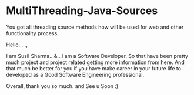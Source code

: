 # MultiThreading-Java-Sources
You got all threading source methods how will be used for web and other functionality process.


Hello.....,

I am Susil Sharma...&...I am a Software Developer. So that have been pretty much project and project related getting more information from here. And that much be better for you if you have make career in your future life to developed as a Good Software Engineering professional.

Overall, thank you so much. and See u Soon :)
